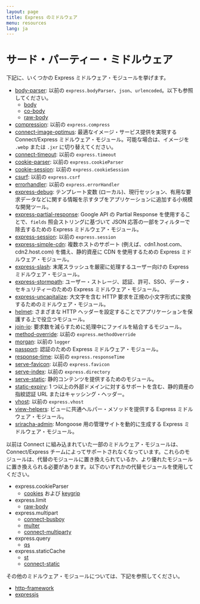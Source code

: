 ```yaml
---
layout: page
title: Express のミドルウェア
menu: resources
lang: ja
---
```

<!---
 Copyright (c) 2016 StrongLoop, IBM, and Express Contributors
 License: MIT
-->

# サード・パーティー・ミドルウェア

下記に、いくつかの Express ミドルウェア・モジュールを挙げます。

  - [body-parser](https://github.com/expressjs/body-parser): 以前の `express.bodyParser`、`json`、`urlencoded`。以下も参照してください。
    - [body](https://github.com/raynos/body)
    - [co-body](https://github.com/visionmedia/co-body)
    - [raw-body](https://github.com/stream-utils/raw-body)
  - [compression](https://github.com/expressjs/compression): 以前の `express.compress`
  - [connect-image-optimus](https://github.com/msemenistyi/connect-image-optimus): 最適なイメージ・サービス提供を実現する Connect/Express ミドルウェア・モジュール。可能な場合は、イメージを `.webp` または `.jxr` に切り替えてください。
  - [connect-timeout](https://github.com/expressjs/timeout): 以前の `express.timeout`
  - [cookie-parser](https://github.com/expressjs/cookie-parser): 以前の `express.cookieParser`
  - [cookie-session](https://github.com/expressjs/cookie-session): 以前の `express.cookieSession`
  - [csurf](https://github.com/expressjs/csurf): 以前の `express.csrf`
  - [errorhandler](https://github.com/expressjs/errorhandler): 以前の `express.errorHandler`
  - [express-debug](https://github.com/devoidfury/express-debug): テンプレート変数 (ローカル)、現行セッション、有用な要求データなどに関する情報を示すタブをアプリケーションに追加する小規模な開発ツール。
  - [express-partial-response](https://github.com/nemtsov/express-partial-response): Google API の Partial Response を使用することで、`fields` 照会ストリングに基づいて JSON 応答の一部をフィルターで除去するための Express ミドルウェア・モジュール。
  - [express-session](https://github.com/expressjs/session): 以前の `express.session`
  - [express-simple-cdn](https://github.com/jamiesteven/express-simple-cdn): 複数ホストのサポート (例えば、cdn1.host.com、cdn2.host.com) を備え、静的資産に CDN を使用するための Express ミドルウェア・モジュール。
  - [express-slash](https://github.com/ericf/express-slash): 末尾スラッシュを厳密に処理するユーザー向けの Express ミドルウェア・モジュール。
  - [express-stormpath](https://github.com/stormpath/stormpath-express): ユーザー・ストレージ、認証、許可、SSO、データ・セキュリティーのための Express ミドルウェア・モジュール。
  - [express-uncapitalize](https://github.com/jamiesteven/express-uncapitalize): 大文字を含む HTTP 要求を正規の小文字形式に変換するためのミドルウェア・モジュール。
  - [helmet](https://github.com/helmetjs/helmet): さまざまな HTTP ヘッダーを設定することでアプリケーションを保護する上で役立つモジュール。
  - [join-io](https://github.com/coderaiser/join-io "join-io"): 要求数を減らすために処理中にファイルを結合するモジュール。
  - [method-override](https://github.com/expressjs/method-override): 以前の `express.methodOverride`
  - [morgan](https://github.com/expressjs/morgan): 以前の `logger`
  - [passport](https://github.com/jaredhanson/passport): 認証のための Express ミドルウェア・モジュール。
  - [response-time](https://github.com/expressjs/response-time): 以前の `express.responseTime`
  - [serve-favicon](https://github.com/expressjs/serve-favicon): 以前の `express.favicon`
  - [serve-index](https://github.com/expressjs/serve-index): 以前の `express.directory`
  - [serve-static](https://github.com/expressjs/serve-static): 静的コンテンツを提供するためのモジュール。
  - [static-expiry](https://github.com/paulwalker/connect-static-expiry): 1 つ以上の外部ドメインに対するサポートを含む、静的資産の指紋認証 URL またはキャッシング・ヘッダー。
  - [vhost](https://github.com/expressjs/vhost): 以前の `express.vhost`
  - [view-helpers](https://github.com/madhums/node-view-helpers): ビューに共通ヘルパー・メソッドを提供する Express ミドルウェア・モジュール。
  - [sriracha-admin](https://github.com/hdngr/siracha): Mongoose 用の管理サイトを動的に生成する Express ミドルウェア・モジュール。

以前は Connect に組み込まれていた一部のミドルウェア・モジュールは、Connect/Express チームによってサポートされなくなっています。これらのモジュールは、代替のモジュールに置き換えられているか、より優れたモジュールに置き換えられる必要があります。以下のいずれかの代替モジュールを使用してください。

  - express.cookieParser
    - [cookies](https://github.com/jed/cookies) および [keygrip](https://github.com/jed/keygrip)
  - express.limit
    - [raw-body](https://github.com/stream-utils/raw-body)
  - express.multipart
    - [connect-busboy](https://github.com/mscdex/connect-busboy)
    - [multer](https://github.com/expressjs/multer)
    - [connect-multiparty](https://github.com/superjoe30/connect-multiparty)
  - express.query
    - [qs](https://github.com/visionmedia/node-querystring)
  - express.staticCache
    - [st](https://github.com/isaacs/st)
    - [connect-static](https://github.com/andrewrk/connect-static)

その他のミドルウェア・モジュールについては、下記を参照してください。

 - [http-framework](https://github.com/Raynos/http-framework/wiki/Modules)
 - [expressjs](https://github.com/expressjs)
